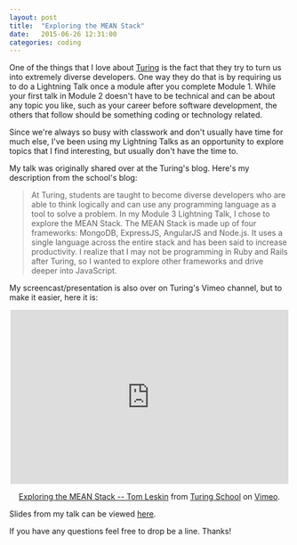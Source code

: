 ```yaml
---
layout: post
title:  "Exploring the MEAN Stack"
date:   2015-06-26 12:31:00
categories: coding
---
```


One of the things that I love about [Turing](http://www.turing.io/) is the fact that they try to turn us into extremely diverse developers. One way they do that is by requiring us to do a Lightning Talk once a module after you complete Module 1. While your first talk in Module 2 doesn't have to be technical and can be about any topic you like, such as your career before software development, the others that follow should be something coding or technology related.

Since we're always so busy with classwork and don't usually have time for much else, I've been using my Lightning Talks as an opportunity to explore topics that I find interesting, but usually don't have the time to.

My talk was originally shared over at the Turing's blog. Here's my description from the school's blog:  

<blockquote> At Turing, students are taught to become diverse developers who are able to think logically and can use any programming language as a tool to solve a problem. In my Module 3 Lightning Talk, I chose to explore the MEAN Stack. The MEAN Stack is made up of four frameworks: MongoDB, ExpressJS, AngularJS and Node.js. It uses a single language across the entire stack and has been said to increase productivity. I realize that I may not be programming in Ruby and Rails after Turing, so I wanted to explore other frameworks and drive deeper into JavaScript.
</blockquote>

My screencast/presentation is also over on Turing's Vimeo channel, but to make it easier, here it is:

<center><iframe src="https://player.vimeo.com/video/131476026" width="500" height="313" frameborder="0" webkitallowfullscreen mozallowfullscreen allowfullscreen></iframe> <p><a href="https://vimeo.com/131476026">Exploring the MEAN Stack -- Tom Leskin</a> from <a href="https://vimeo.com/turing">Turing School</a> on <a href="https://vimeo.com">Vimeo</a>.</p></center>

Slides from my talk can be viewed [here](http://tleskin.github.io/exploring-mean-stack/).

If you have any questions feel free to drop be a line. Thanks!
